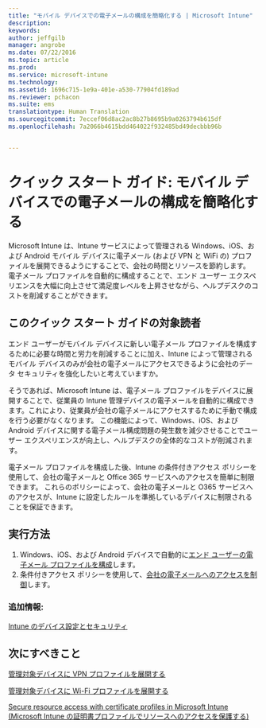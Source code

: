 ```yaml
---
title: "モバイル デバイスでの電子メールの構成を簡略化する | Microsoft Intune"
description: 
keywords: 
author: jeffgilb
manager: angrobe
ms.date: 07/22/2016
ms.topic: article
ms.prod: 
ms.service: microsoft-intune
ms.technology: 
ms.assetid: 1696c715-1e9a-401e-a530-77904fd189ad
ms.reviewer: pchacon
ms.suite: ems
translationtype: Human Translation
ms.sourcegitcommit: 7eccef06d8ac2ac8b27b8695b9a0263794b615df
ms.openlocfilehash: 7a2066b4615bdd464022f932485bd49decbbb96b


---
```


# クイック スタート ガイド: モバイル デバイスでの電子メールの構成を簡略化する
Microsoft Intune は、Intune サービスによって管理される Windows、iOS、および Android モバイル デバイスに電子メール (および VPN と WiFi の) プロファイルを展開できるようにすることで、会社の時間とリソースを節約します。 電子メール プロファイルを自動的に構成することで、エンド ユーザー エクスペリエンスを大幅に向上させて満足度レベルを上昇させながら、ヘルプデスクのコストを削減することができます。

## このクイック スタート ガイドの対象読者
エンド ユーザーがモバイル デバイスに新しい電子メール プロファイルを構成するために必要な時間と労力を削減することに加え、Intune によって管理されるモバイル デバイスのみが会社の電子メールにアクセスできるように会社のデータ セキュリティを強化したいと考えていますか。

そうであれば、Microsoft Intune は、電子メール プロファイルをデバイスに展開することで、従業員の Intune 管理デバイスの電子メールを自動的に構成できます。これにより、従業員が会社の電子メールにアクセスするために手動で構成を行う必要がなくなります。 この機能によって、Windows、iOS、および Android デバイスに関する電子メール構成問題の発生数を減少させることでユーザー エクスペリエンスが向上し、ヘルプデスクの全体的なコストが削減されます。

電子メール プロファイルを構成した後、Intune の条件付きアクセス ポリシーを使用して、会社の電子メールと Office 365 サービスへのアクセスを簡単に制限できます。 これらのポリシーによって、会社の電子メールと O365 サービスへのアクセスが、Intune に設定したルールを準拠しているデバイスに制限されることを保証できます。

## 実行方法
1.  Windows、iOS、および Android デバイスで自動的に[エンド ユーザーの電子メール プロファイルを構成](/intune/deploy-use/configure-access-to-corporate-email-using-email-profiles-with-microsoft-intune)します。
2.  条件付きアクセス ポリシーを使用して、[会社の電子メールへのアクセスを制御](/intune/deploy-use/restrict-access-to-email-and-o365-services-with-microsoft-intune)します。


### 追加情報:
[Intune のデバイス設定とセキュリティ](/intune/deploy-use/manage-settings-and-features-on-your-devices-with-microsoft-intune-policies)

## 次にすべきこと
[管理対象デバイスに VPN プロファイルを展開する](/intune/deploy-use/vpn-connections-in-microsoft-intune)

[管理対象デバイスに Wi-Fi プロファイルを展開する](/intune/deploy-use/wi-fi-connections-in-microsoft-intune)

[Secure resource access with certificate profiles in Microsoft Intune (Microsoft Intune の証明書プロファイルでリソースへのアクセスを保護する)](/intune/deploy-use/secure-resource-access-with-certificate-profiles)



<!--HONumber=Jul16_HO4-->


